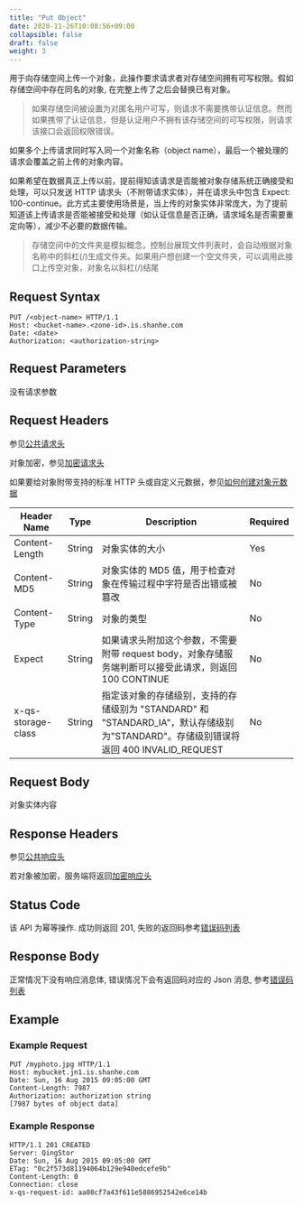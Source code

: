 ```yaml
---
title: "Put Object"
date: 2020-11-26T10:08:56+09:00
collapsible: false
draft: false
weight: 3
---
```



用于向存储空间上传一个对象，此操作要求请求者对存储空间拥有可写权限。假如存储空间中存在同名的对象, 在完整上传了之后会替换已有对象。

> 如果存储空间被设置为对匿名用户可写，则请求不需要携带认证信息。然而如果携带了认证信息，但是认证用户不拥有该存储空间的可写权限，则请求该接口会返回权限错误。

如果多个上传请求同时写入同一个对象名称（object name），最后一个被处理的请求会覆盖之前上传的对象内容。

如果希望在数据真正上传以前，提前得知该请求是否能被对象存储系统正确接受和处理，可以只发送 HTTP 请求头（不附带请求实体），并在请求头中包含 Expect: 100-continue。此方式主要使用场景是，当上传的对象实体非常庞大，为了提前知道该上传请求是否能被接受和处理（如认证信息是否正确，请求域名是否需要重定向等），减少不必要的数据传输。

> 存储空间中的文件夹是模拟概念，控制台展现文件列表时，会自动根据对象名称中的斜杠(/)生成文件夹。如果用户想创建一个空文件夹，可以调用此接口上传空对象，对象名以斜杠(/)结尾

## Request Syntax

```http
PUT /<object-name> HTTP/1.1
Host: <bucket-name>.<zone-id>.is.shanhe.com
Date: <date>
Authorization: <authorization-string>
```

## Request Parameters

没有请求参数

## Request Headers

参见[公共请求头](../../common_header/#请求头字段-request-header)

对象加密，参见[加密请求头](../../common/encryption/#加密请求头)

如果要给对象附带支持的标准 HTTP 头或自定义元数据，参见[如何创建对象元数据](../../metadata/#如何创建对象元数据)

| Header Name | Type | Description | Required |
| --- | --- | --- | --- |
| Content-Length | String | 对象实体的大小 | Yes |
| Content-MD5 | String | 对象实体的 MD5 值，用于检查对象在传输过程中字符是否出错或被篡改 | No |
| Content-Type | String | 对象的类型 | No |
| Expect | String | 如果请求头附加这个参数，不需要附带 request body，对象存储服务端判断可以接受此请求，则返回 100 CONTINUE | No |
| x-qs-storage-class | String | 指定该对象的存储级别，支持的存储级别为 "STANDARD" 和 "STANDARD_IA"，默认存储级别为"STANDARD"。存储级别错误将返回 400 INVALID_REQUEST | No |

## Request Body

对象实体内容

## Response Headers

参见[公共响应头](../../common_header/#响应头字段-request-header)

若对象被加密，服务端将返回[加密响应头](../../common/encryption/#加密响应头)

## Status Code

该 API 为幂等操作. 成功则返回 201, 失败的返回码参考[错误码列表](../../error_code/)

## Response Body

正常情况下没有响应消息体, 错误情况下会有返回码对应的 Json 消息, 参考[错误码列表](../../error_code/)


## Example

### Example Request

```http
PUT /myphoto.jpg HTTP/1.1
Host: mybucket.jn1.is.shanhe.com
Date: Sun, 16 Aug 2015 09:05:00 GMT
Content-Length: 7987
Authorization: authorization string
[7987 bytes of object data]
```

### Example Response

```http
HTTP/1.1 201 CREATED
Server: QingStor
Date: Sun, 16 Aug 2015 09:05:00 GMT
ETag: "0c2f573d81194064b129e940edcefe9b"
Content-Length: 0
Connection: close
x-qs-request-id: aa08cf7a43f611e5886952542e6ce14b
```
